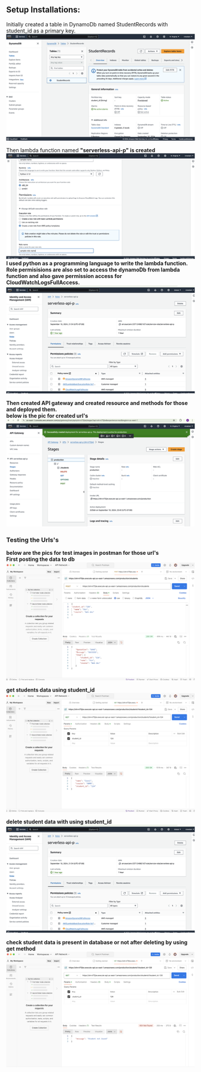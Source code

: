 ## Setup Installations:

Initially created a table in DynamoDb named StudentRecords with student_id as a primary key. </br>
![DynamoDb](images/DynamoDb.png)

Then lambda function named <b>"serverless-api-p" is created </br>
![lambda](images/lambda-1.png)
I used python as a programming language to write the lambda function. 
 Role permisisions are also set to access the dynamoDb from lambda function and also gave permission access for CloudWatchLogsFullAccess.
 <br/>
 ![lambda](images/lambda-2.png)

 Then created API gateway and created resource and methods for those and deployed them. 
</br>
below is the pic for created url's
![API-Gateway](images/APIGateway-1.png)

### Testing the Urls's
below are the pics for test images in postman for those url's
</br>
First posting the data to db </br>
![post](images/post.png)

get students data using student_id </br>
![get](images/get.png)

delete student data with using student_id</br>
![delete](images/lambda-2.png)

check student data is present in database or not after deleting by using get method 
![get-2](images/get-2.png)

